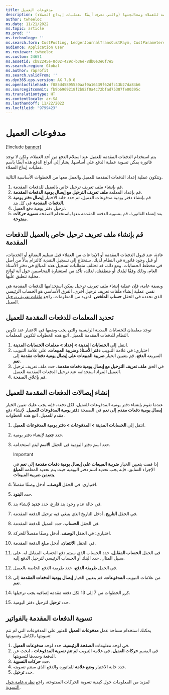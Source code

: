 ```yaml
---
title: مدفوعات العميل
description: توضح هذه المقالة كيفية إعداد الدفعات المقدمة للعملاء ومعالجتها (والتي تعرف أيضًا بعمليات إيداع العملاء).
author: twheeloc
ms.date: 11/21/2022
ms.topic: article
ms.prod: ''
ms.technology: ''
ms.search.form: CustPosting, LedgerJournalTransCustPaym, CustParameters
audience: Application User
ms.reviewer: twheeloc
ms.custom: 24651
ms.assetid: cb82245e-8c02-429c-b36e-8db0e3e6f7e5
ms.search.region: Global
ms.author: raprofit
ms.search.validFrom: ''
ms.dyn365.ops.version: AX 7.0.0
ms.openlocfilehash: f085d45895530aaf0a16439f62dfc13b27da84b6
ms.sourcegitcommit: fb9b6969218f2b82f0a4c72bfad75387fe00395c
ms.translationtype: HT
ms.contentlocale: ar-SA
ms.lasthandoff: 11/22/2022
ms.locfileid: "9799423"
---
```

# <a name="customer-prepayments"></a>مدفوعات العميل

[!include [banner](../includes/banner.md)]

يتم استخدام الدفعات المقدمة للعميل عند استلام الدفع من أحد العملاء، ولكن لا توجد فاتورة يمكن تسوية عملية الدفع على أساسها. يشار إلى أنواع الدفع هذه أيضًا باسم عمليات إيداع العملاء.

وتتكون عملية إعداد الدفعات المقدمة للعميل والعمل معها من الخطوات الأساسية التالية.

1. قم بإنشاء ملف تعريف ترحيل خاص بالعميل للدفعات المقدمة.
2. قم بإعداد المعلمة **ملف تعريف الترحيل مع إيصال يومية الدفعات المقدمة**.
3. قم بإنشاء دفتر يومية مدفوعات العميل، ثم حدد خانة الاختيار **إيصال دفتر يومية الدفعات المقدمة** في كل بند.
4. ترحيل دفتر يومية دفع العميل.
5. بعد إنشاء الفاتورة، قم بتسوية الدفعة المقدمة معها باستخدام الصفحة **تسوية حركات مفتوحة**.

## <a name="create-a-customer-posting-profile-for-prepayments"></a>قم بإنشاء ملف تعريف ترحيل خاص بالعميل للدفعات المقدمة

عادة، عند قبول الدفعات المقدمة أو الإيداعات من العملاء قبل تسليم البضائع أو الخدمات، أو قبل وجود فاتورة في النظام لديك، ستحتاج إلى تسجيل النقدية كالتزام بدلاً من أصل في مخطط الحسابات. ومع ذلك، قد تختلف متطلبات تسجيل هذه المبالغ في دفتر الأستاذ العام، وذلك وفقًا لبلدك أو منطقتك. لذلك، تأكد من استشارة المحاسبين حول أية لوائح محلية تنطبق عليها.

وبصفة عامة، فإن عملية إنشاء ملف تعريف ترحيل يمكن استخدامها للدفعات المقدمة هي نفس عملية إنشاء ملفات تعريف ترحيل أخرى. الفرق الأساسي هو الحساب الرئيسي الذي تحدده في الحقل **حساب الملخص**. لمزيد من المعلومات، راجع [ملفات تعريف ترحيل العميل](customer-posting-profiles.md).

## <a name="define-parameters-for-customer-prepayments"></a>تحديد المعلمات للدفعات المقدمة للعميل

توجد معلمتان للحسابات المدينة الرئيسية والتي يجب وضعها في الاعتبار عند تكوين النظام للدفعات المقدمة للعميل. اتبع هذه الخطوات لتكوين المعلمات.

1. انتقل إلى **الحسابات المدينة \> إعداد \> معلمات الحسابات المدينة**.
2. اختياري: في علامة التبويب **دفتر الأستاذ وضريبة المبيعات**، على علامة التبويب السريعة **الدفع**، قم بتعيين الخيار **ضريبة المبيعات على إيصال يومية دفعات مقدمة** إلى **نعم**.
3. في الحق **ملف تعريف الترحيل مع إيصال يومية دفعات مقدمة**، حدد ملف تعريف ترحيل العميل المراد استخدامه عند ترحيل الدفعات المقدمة للعميل.
4. قم بإغلاق الصفحة.

## <a name="create-customer-prepayment-vouchers"></a>إنشاء إيصالات الدفعات المقدمة للعميل

عندما تقوم بإنشاء دفتر يومية المدفوعات للعميل، لكل دفعة، فإنه يجب عليك تعيين الخيار **إيصال يومية دفعات مقدم** إلى **نعم** في الصفحة **دفتر يومية المدفوعات للعميل**. لإنشاء دفع مقدم للعميل، اتبع هذه الخطوات.

1. انتقل إلى **الحسابات المدينة \> المدفوعات \> دفتر يومية المدفوعات للعميل**.
2. حدد **جديد** لإنشاء دفتر يومية.
3. حدد اسم دفتر اليومية في الحقل **الاسم** ليتم استخدامه.

    > [!IMPORTANT]
    > إذا قمت بتعيين الخيار **ضريبة المبيعات على إيصال يومية دفعات مقدمة** إلى **نعم** في الإجراء السابق، فإنه يجب تحديد اسم دفتر اليومية حيث يتم تحديد المعلمة **المبلغ يتضمن ضريبة المبيعات**. 

4. اختياري: في الحقل **الوصف**، أدخل وصفًا مفصلاً.
5. حدد **البنود**.
6. في حالة عدم وجود بند فارغ، حدد **جديد** لإنشاء بند.
7. في الحقل **التاريخ**، أدخل التاريخ الذي ينبغي فيه ترحيل الدفعة المقدمة.
8. في الحقل **الحساب**، حدد العميل للدفعة المقدمة.
9. اختياري: في الحقل **الوصف**، أدخل وصفًا مفصلاً للحركة.
10. في الحقل **الائتمان**، أدخل مبلغ الدفعة المقدمة.
11. في الحقل **الحساب المقابل**، حدد الحساب الذي سيتم دفع الحساب المقابل له. على سبيل المثال، حدد البنك أو الحساب الرئيسي لترحيل الدفع إليه.
12. في الحقل **طريقة الدفع**، حدد طريقة الدفع الخاصة بالعميل.
13. من علامات التبويب **المدفوعات**، قم بتعيين الخيار **إيصال يومية الدفعات المقدمة**  إلى **نعم**.
14. كرر الخطوات من 7 إلى 13 لكل دفعة مقدمة إضافية يجب ترحيلها.
15. حدد **ترحيل** لترحيل دفتر اليومية.

## <a name="settle-prepayments-with-invoices"></a>تسوية الدفعات المقدمة بالفواتير

يمكنك استخدام مساحة عمل **مدفوعات العميل** للعثور على المدفوعات التي لم تتم تسويتها بالكامل وتسويتها.

1. في لوحة معلومات **الصفحة الرئيسية**، حدد لوحة **مدفوعات العميل**.
2. في القسم **حركات العميل**، في علامة التبويب **لم تتم تسوية المدفوعات** ، ابحث عن الدفعة وحددها لتسويتها.
3. حدد **حركات التسوية**.
4. حدد خانة الاختيار **وضع علامة** للفاتورة والدفع الذي ستتم تسويته.
5. حدد **ترحيل**.

لمزيد من المعلومات حول كيفية تسوية الحركات المفتوحة، راجع [نظرة عامة حول التسوية](/dynamics365/finance/cash-bank-management/settlement-overview).
